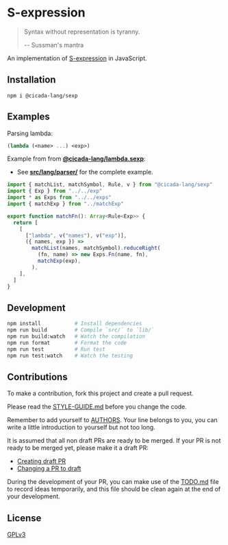 # S-expression

> Syntax without representation is tyranny.
>
> -- Sussman's mantra

An implementation of [S-expression](https://en.wikipedia.org/wiki/S-expression) in JavaScript.

## Installation

```
npm i @cicada-lang/sexp
```

## Examples

Parsing lambda:

```scheme
(lambda (<name> ...) <exp>)
```

Example from from [**@cicada-lang/lambda.sexp**](https://github.com/cicada-lang/lambda.sexp):

- See [**src/lang/parser/**](https://github.com/cicada-lang/lambda.sexp/tree/master/src/lang/parser) for the complete example.

```typescript
import { matchList, matchSymbol, Rule, v } from "@cicada-lang/sexp"
import { Exp } from "../../exp"
import * as Exps from "../../exps"
import { matchExp } from "../matchExp"

export function matchFn(): Array<Rule<Exp>> {
  return [
    [
      ["lambda", v("names"), v("exp")],
      ({ names, exp }) =>
        matchList(names, matchSymbol).reduceRight(
          (fn, name) => new Exps.Fn(name, fn),
          matchExp(exp),
        ),
    ],
  ]
}
```

## Development

```sh
npm install           # Install dependencies
npm run build         # Compile `src/` to `lib/`
npm run build:watch   # Watch the compilation
npm run format        # Format the code
npm run test          # Run test
npm run test:watch    # Watch the testing
```

## Contributions

To make a contribution, fork this project and create a pull request.

Please read the [STYLE-GUIDE.md](STYLE-GUIDE.md) before you change the code.

Remember to add yourself to [AUTHORS](AUTHORS).
Your line belongs to you, you can write a little
introduction to yourself but not too long.

It is assumed that all non draft PRs are ready to be merged.
If your PR is not ready to be merged yet, please make it a draft PR:

- [Creating draft PR](https://github.blog/2019-02-14-introducing-draft-pull-requests)
- [Changing a PR to draft](https://docs.github.com/en/pull-requests/collaborating-with-pull-requests/proposing-changes-to-your-work-with-pull-requests/changing-the-stage-of-a-pull-request)

During the development of your PR, you can make use of
the [TODO.md](TODO.md) file to record ideas temporarily,
and this file should be clean again at the end of your development.

## License

[GPLv3](LICENSE)
